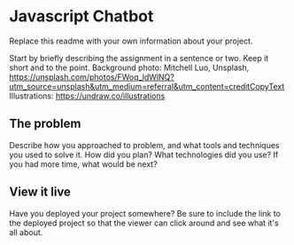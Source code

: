 # Javascript Chatbot

Replace this readme with your own information about your project.

Start by briefly describing the assignment in a sentence or two. Keep it short and to the point.
Background photo: Mitchell Luo, Unsplash, https://unsplash.com/photos/FWoq_ldWlNQ?utm_source=unsplash&utm_medium=referral&utm_content=creditCopyText
Illustrations: https://undraw.co/illustrations
  

## The problem

Describe how you approached to problem, and what tools and techniques you used to solve it. How did you plan? What technologies did you use? If you had more time, what would be next?

## View it live

Have you deployed your project somewhere? Be sure to include the link to the deployed project so that the viewer can click around and see what it's all about.
